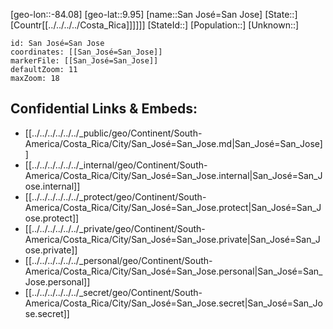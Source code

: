 ﻿---
location: [9.95,-84.08]
mapzoom: [7,12] 
mapmarker: city 
type: City
tags:
- geo/City


SpocWebEntityId: 33915
isDeleted: false
confidential: public

---
[geo-lon::-84.08]
[geo-lat::9.95]
[name::San José=San Jose]
[State::]
[Countr[[../../../../Costa_Rica]]]]]]
[StateId::]
[Population::]
[Unknown::]


```leaflet
id: San José=San Jose
coordinates: [[San_José=San_Jose]]
markerFile: [[San_José=San_Jose]]
defaultZoom: 11 
maxZoom: 18
```


## Confidential Links & Embeds: 
- [[../../../../../../_public/geo/Continent/South-America/Costa_Rica/City/San_José=San_Jose.md|San_José=San_Jose]] 
- [[../../../../../../_internal/geo/Continent/South-America/Costa_Rica/City/San_José=San_Jose.internal|San_José=San_Jose.internal]] 
- [[../../../../../../_protect/geo/Continent/South-America/Costa_Rica/City/San_José=San_Jose.protect|San_José=San_Jose.protect]] 
- [[../../../../../../_private/geo/Continent/South-America/Costa_Rica/City/San_José=San_Jose.private|San_José=San_Jose.private]] 
- [[../../../../../../_personal/geo/Continent/South-America/Costa_Rica/City/San_José=San_Jose.personal|San_José=San_Jose.personal]] 
- [[../../../../../../_secret/geo/Continent/South-America/Costa_Rica/City/San_José=San_Jose.secret|San_José=San_Jose.secret]] 
